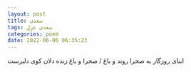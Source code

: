 ```yaml
---
layout: post
title: سعدی
tags: سعدی غزل
categories: poem
date: 2022-06-06 06:35:23
---
```


ابنای روزگار به صحرا روند و باغ / صحرا و باغ زنده دلان کوی دلبرست
